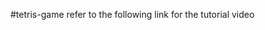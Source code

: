 #tetris-game
refer to the following link for the tutorial video 
<link rel="Tetris for Beginners" href="https://www.youtube.com/watch?v=rAUn1Lom6dw"></link>